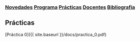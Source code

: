 ### [Novedades](./) [Programa](programa)  [Prácticas](practicas)  [Docentes](docentes)  [Bibliografía](bibliografia)

## Prácticas

[Práctica 0]({{ site.baseurl }}/docs/practica_0.pdf)
